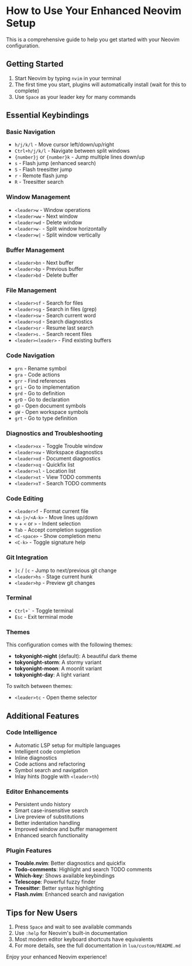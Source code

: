 # How to Use Your Enhanced Neovim Setup

This is a comprehensive guide to help you get started with your Neovim configuration.

## Getting Started

1. Start Neovim by typing `nvim` in your terminal
2. The first time you start, plugins will automatically install (wait for this to complete)
3. Use `Space` as your leader key for many commands

## Essential Keybindings

### Basic Navigation
- `h/j/k/l` - Move cursor left/down/up/right
- `Ctrl+h/j/k/l` - Navigate between split windows
- `{number}j` or `{number}k` - Jump multiple lines down/up
- `s` - Flash jump (enhanced search)
- `S` - Flash treesitter jump
- `r` - Remote flash jump
- `R` - Treesitter search

### Window Management
- `<leader>w` - Window operations
- `<leader>ww` - Next window
- `<leader>wd` - Delete window
- `<leader>w-` - Split window horizontally
- `<leader>w|` - Split window vertically

### Buffer Management
- `<leader>bn` - Next buffer
- `<leader>bp` - Previous buffer
- `<leader>bd` - Delete buffer

### File Management
- `<leader>sf` - Search for files
- `<leader>sg` - Search in files (grep)
- `<leader>sw` - Search current word
- `<leader>sd` - Search diagnostics
- `<leader>sr` - Resume last search
- `<leader>s.` - Search recent files
- `<leader><leader>` - Find existing buffers

### Code Navigation
- `grn` - Rename symbol
- `gra` - Code actions
- `grr` - Find references
- `gri` - Go to implementation
- `grd` - Go to definition
- `grD` - Go to declaration
- `gO` - Open document symbols
- `gW` - Open workspace symbols
- `grt` - Go to type definition

### Diagnostics and Troubleshooting
- `<leader>xx` - Toggle Trouble window
- `<leader>xw` - Workspace diagnostics
- `<leader>xd` - Document diagnostics
- `<leader>xq` - Quickfix list
- `<leader>xl` - Location list
- `<leader>xt` - View TODO comments
- `<leader>xT` - Search TODO comments

### Code Editing
- `<leader>f` - Format current file
- `<A-j>/<A-k>` - Move lines up/down
- `v` + `<` or `>` - Indent selection
- `Tab` - Accept completion suggestion
- `<C-space>` - Show completion menu
- `<C-k>` - Toggle signature help

### Git Integration
- `]c` / `[c` - Jump to next/previous git change
- `<leader>hs` - Stage current hunk
- `<leader>hp` - Preview git changes

### Terminal
- `` Ctrl+` `` - Toggle terminal
- `Esc` - Exit terminal mode

### Themes

This configuration comes with the following themes:
- **tokyonight-night** (default): A beautiful dark theme
- **tokyonight-storm**: A stormy variant
- **tokyonight-moon**: A moonlit variant
- **tokyonight-day**: A light variant

To switch between themes:
- `<leader>tc` - Open theme selector

## Additional Features

### Code Intelligence
- Automatic LSP setup for multiple languages
- Intelligent code completion
- Inline diagnostics
- Code actions and refactoring
- Symbol search and navigation
- Inlay hints (toggle with `<leader>th`)

### Editor Enhancements
- Persistent undo history
- Smart case-insensitive search
- Live preview of substitutions
- Better indentation handling
- Improved window and buffer management
- Enhanced search functionality

### Plugin Features
- **Trouble.nvim**: Better diagnostics and quickfix
- **Todo-comments**: Highlight and search TODO comments
- **Which-key**: Shows available keybindings
- **Telescope**: Powerful fuzzy finder
- **Treesitter**: Better syntax highlighting
- **Flash.nvim**: Enhanced search and navigation

## Tips for New Users

1. Press `Space` and wait to see available commands
2. Use `:help` for Neovim's built-in documentation
3. Most modern editor keyboard shortcuts have equivalents
4. For more details, see the full documentation in `lua/custom/README.md`

Enjoy your enhanced Neovim experience!
